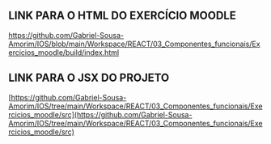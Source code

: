 ## LINK PARA O HTML DO EXERCÍCIO MOODLE

<a href="https://github.com/Gabriel-Sousa-Amorim/IOS/blob/main/Workspace/REACT/03_Componentes_funcionais/Exercicios_moodle/build/index.html">https://github.com/Gabriel-Sousa-Amorim/IOS/blob/main/Workspace/REACT/03_Componentes_funcionais/Exercicios_moodle/build/index.html</a>

## LINK PARA O JSX DO PROJETO 

[https://github.com/Gabriel-Sousa-Amorim/IOS/tree/main/Workspace/REACT/03_Componentes_funcionais/Exercicios_moodle/src](https://github.com/Gabriel-Sousa-Amorim/IOS/tree/main/Workspace/REACT/03_Componentes_funcionais/Exercicios_moodle/src)
